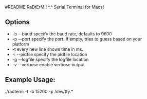 #README
RaDtErM!! ^.^
Serial Terminal for Macs!

## Options
* -b --baud <num>      specify the baud rate, defaults to 9600
* -p --port <path>     specify the port. If empty, tries to guess based on your platform
* -t                   every new line shows time in ms.
* -i --pidfile <path>  specify the pidfile location
* -g --logfile <path>  specify the logfile location
* -v --verbose         enable verbose output

## Example Usage:
./radterm -t -b 15200 -p /dev/tty.*